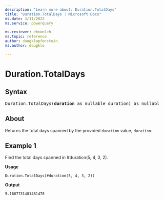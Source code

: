 ```yaml
---
description: "Learn more about: Duration.TotalDays"
title: "Duration.TotalDays | Microsoft Docs"
ms.date: 3/11/2022
ms.service: powerquery

ms.reviewer: ehvonleh
ms.topic: reference
author: dougklopfenstein
ms.author: dougklo

---
```

# Duration.TotalDays

## Syntax

<pre>
Duration.TotalDays(<b>duration</b> as nullable duration) as nullable number
</pre>
  
## About

Returns the total days spanned by the provided `duration` value, `duration`.

## Example 1

Find the total days spanned in #duration(5, 4, 3, 2).

**Usage**

```powerquery-m
Duration.TotalDays(#duration(5, 4, 3, 2))
```

**Output**

`5.1687731481481478`
